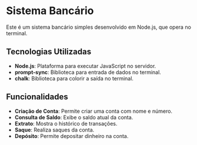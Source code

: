 # Sistema Bancário

Este é um sistema bancário simples desenvolvido em Node.js, que opera no terminal.

## Tecnologias Utilizadas

- **Node.js**: Plataforma para executar JavaScript no servidor.
- **prompt-sync**: Biblioteca para entrada de dados no terminal.
- **chalk**: Biblioteca para colorir a saída no terminal.

## Funcionalidades

- **Criação de Conta**: Permite criar uma conta com nome e número.
- **Consulta de Saldo**: Exibe o saldo atual da conta.
- **Extrato**: Mostra o histórico de transações.
- **Saque**: Realiza saques da conta.
- **Depósito**: Permite depositar dinheiro na conta.

